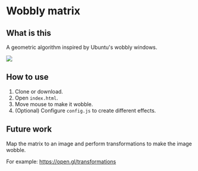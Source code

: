 # Wobbly matrix

## What is this

A geometric algorithm inspired by Ubuntu's wobbly windows.

![](wobble-example.gif)

## How to use

1. Clone or download.
2. Open `index.html`.
3. Move mouse to make it wobble.
4. (Optional) Configure `config.js` to create different effects.

## Future work

Map the matrix to an image and perform transformations to make the image wobble.

For example: https://open.gl/transformations
